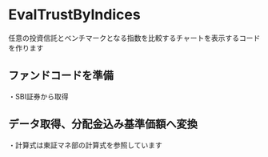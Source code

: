 # EvalTrustByIndices
任意の投資信託とベンチマークとなる指数を比較するチャートを表示するコードを作ります
## ファンドコードを準備
・SBI証券から取得
## データ取得、分配金込み基準価額へ変換
・計算式は東証マネ部の計算式を参照しています
